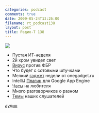 ```yaml
---
categories: podcast
comments: true
date: 2009-05-24T13:26:00
filename: rt_podcast138
layout: post
title: Радио-Т 138
---
```


![](https://radio-t.com/images/radio-t/rt138.jpg)










- Пустая ИТ-неделя
- 2й хром увидел свет
- [Вирус](http://soft.compulenta.ru/428055/) против ФБР
- Что будет с сотовыми штучками
- Мелкий [гаджет](http://onegadget.ru/og/3857) недели от onegadget.ru
- IntelliJ [Плагин](http://maxheapsize.com/2009/05/08/jetbrains-released-a-google-app-engine-plugin-for-intellij/) для Google App Engine
- [Часы](http://www.engadget.com/2009/05/18/phosphor-intros-new-line-of-curved-e-ink-watches/) на любителя
- Много разговорчиков о разном
- [Темы](http://radio-t.com/temi_dlja_vipuskov/temy-dlya-138/) наших слушателей




[аудио](http://cdn.radio-t.com/rt_podcast138.mp3)
<audio src="http://cdn.radio-t.com/rt_podcast138.mp3" preload="none"></audio>


